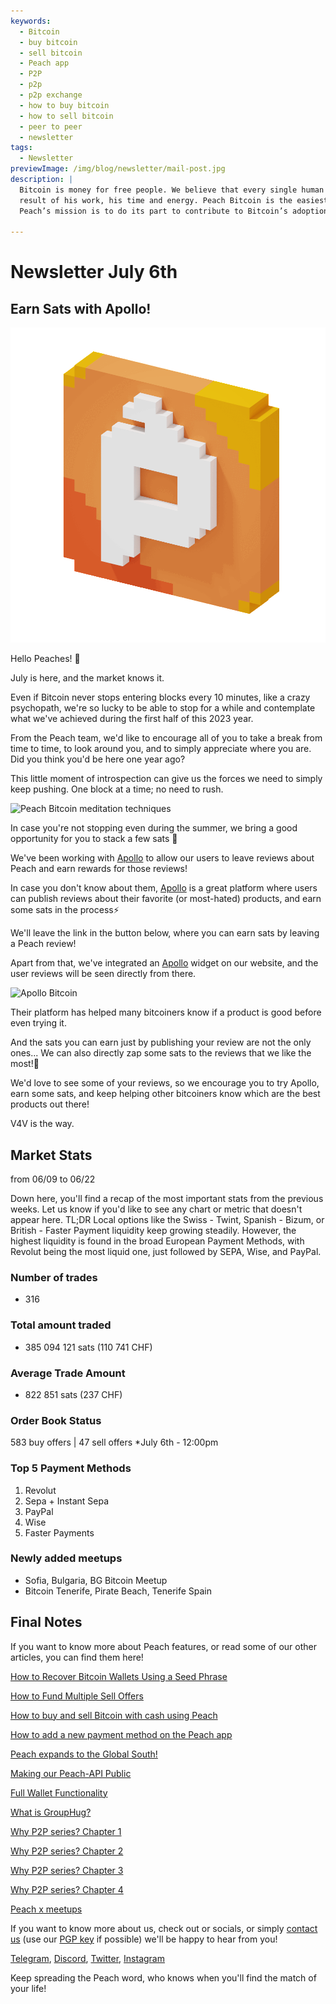 ```yaml
---
keywords:
  - Bitcoin
  - buy bitcoin
  - sell bitcoin
  - Peach app
  - P2P
  - p2p
  - p2p exchange
  - how to buy bitcoin
  - how to sell bitcoin
  - peer to peer
  - newsletter
tags:
  - Newsletter
previewImage: /img/blog/newsletter/mail-post.jpg
description: |
  Bitcoin is money for free people. We believe that every single human being has the right to choose which money he uses to store his wealth, the
  result of his work, his time and energy. Peach Bitcoin is the easiest platform to buy and sell bitcoin peer to peer.
  Peach’s mission is to do its part to contribute to Bitcoin’s adoption in the hands of the people.

---
```

# Newsletter July 6th
## Earn Sats with Apollo!

![peachy peach bitcoin gif](/img/blog/newsletter/gif-peach.gif)

Hello Peaches! 🍑

July is here, and the market knows it. 

Even if Bitcoin never stops entering blocks every 10 minutes, like a crazy psychopath, we're so lucky to be able to stop for a while and contemplate what we've achieved during the first half of this 2023 year.

From the Peach team, we'd like to encourage all of you to take a break from time to time, to look around you, and to simply appreciate where you are. Did you think you'd be here one year ago?

This little moment of introspection can give us the forces we need to simply keep pushing. One block at a time; no need to rush.

![Peach Bitcoin meditation techniques](https://img.mailinblue.com/5647291/images/content_library/original/64a677291de1ff5c3a31519d.jpg)

In case you're not stopping even during the summer, we bring a good opportunity for you to stack a few sats 🤑 

We've been working with [Apollo](https://heyapollo.com) to allow our users to leave reviews about Peach and earn rewards for those reviews!

In case you don't know about them, [Apollo](https://heyapollo.com) is a great platform where users can publish reviews about their favorite (or most-hated) products, and earn some sats in the process⚡

We'll leave the link in the button below, where you can earn sats by leaving a Peach review!

Apart from that, we've integrated an [Apollo](https://heyapollo.com) widget on our website, and the user reviews will be seen directly from there.

![Apollo Bitcoin](https://img.mailinblue.com/5647291/images/content_library/original/64a67d44b27d7523353e499d.png)

Their platform has helped many bitcoiners know if a product is good before even trying it.

And the sats you can earn just by publishing your review are not the only ones... We can also directly zap some sats to the reviews that we like the most!🍑

We'd love to see some of your reviews, so we encourage you to try Apollo, earn some sats, and keep helping other bitcoiners know which are the best products out there!

V4V is the way.

## Market Stats
from 06/09 to 06/22

Down here, you'll find a recap of the most important stats from the previous weeks. Let us know if you'd like to see any chart or metric that doesn't appear here.
TL;DR
Local options like the Swiss - Twint, Spanish - Bizum, or British - Faster Payment liquidity keep growing steadily.
However, the highest liquidity is found in the broad European Payment Methods, with Revolut being the most liquid one, just followed by SEPA, Wise, and PayPal.

### Number of trades
- 316

### Total amount traded
- 385 094 121 sats (110 741 CHF)

### Average Trade Amount
- 822 851 sats (237 CHF)

### Order Book Status
583 buy offers | 47 sell offers
*July 6th - 12:00pm

### Top 5 Payment Methods
1. Revolut
2. Sepa + Instant Sepa
3. PayPal
4. Wise
5. Faster Payments

### Newly added meetups
- Sofia, Bulgaria, BG Bitcoin Meetup
- Bitcoin Tenerife, Pirate Beach, Tenerife Spain


## Final Notes

If you want to know more about Peach features, or read some of our other articles, you can find them here!

[How to Recover Bitcoin Wallets Using a Seed Phrase](https://peachbitcoin.com/blog/how-to-restore-peach-wallet/ )

[How to Fund Multiple Sell Offers](https://peachbitcoin.com/blog/funding-multiple-sell-offers/ )

[How to buy and sell Bitcoin with cash using Peach](https://peachbitcoin.com/blog/how-to-buy-and-sell-bitcoin-with-cash-using-peach/ )

[How to add a new payment method on the Peach app](https://peachbitcoin.com/blog/how-to-add-a-payment-method/ )

[Peach expands to the Global South!](https://peachbitcoin.com/blog/peach-expands-to-the-global-south/ )

[Making our Peach-API Public](https://peachbitcoin.com/blog/making-our-peach-api-public/ )

[Full Wallet Functionality](https://peachbitcoin.com/blog/full-wallet-functionality/ )

[What is GroupHug?](https://peachbitcoin.com/blog/group-hug/ )

[Why P2P series? Chapter 1](https://peachbitcoin.com/blog/why-p2p-chapter-1/ )

[Why P2P series? Chapter 2](https://peachbitcoin.com/blog/why-p2p-chapter-2/ )

[Why P2P series? Chapter 3](https://peachbitcoin.com/blog/why-p2p-chapter-3-circular-economies/ )

[Why P2P series? Chapter 4](https://peachbitcoin.com/blog/why-p2p-chapter-4-chains-of-trust/ )

[Peach x meetups](https://peachbitcoin.com/blog/peach-for-meetups/ )



If you want to know more about us, check out or socials, or simply [contact us](mailto:hello@peachbitcoin.com) (use our [PGP key](https://keys.openpgp.org/vks/v1/by-fingerprint/48339A19645E2E53488E0E5479E1B270FACD1BD2) if possible) we'll be happy to hear from you!

[Telegram](https://t.me/+GkOW1J-ixBBkZWRk), [Discord](https://discord.gg/ypeHz3SW54), [Twitter](https://twitter.com/peachbitcoin), [Instagram](https://instagram.com/peachbitcoin)

Keep spreading the Peach word, who knows when you'll find the match of your life!
